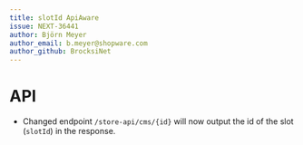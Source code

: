 ```yaml
---
title: slotId ApiAware
issue: NEXT-36441
author: Björn Meyer
author_email: b.meyer@shopware.com
author_github: BrocksiNet
---
```

# API
* Changed endpoint `/store-api/cms/{id}` will now output the id of the slot (`slotId`) in the response.  
